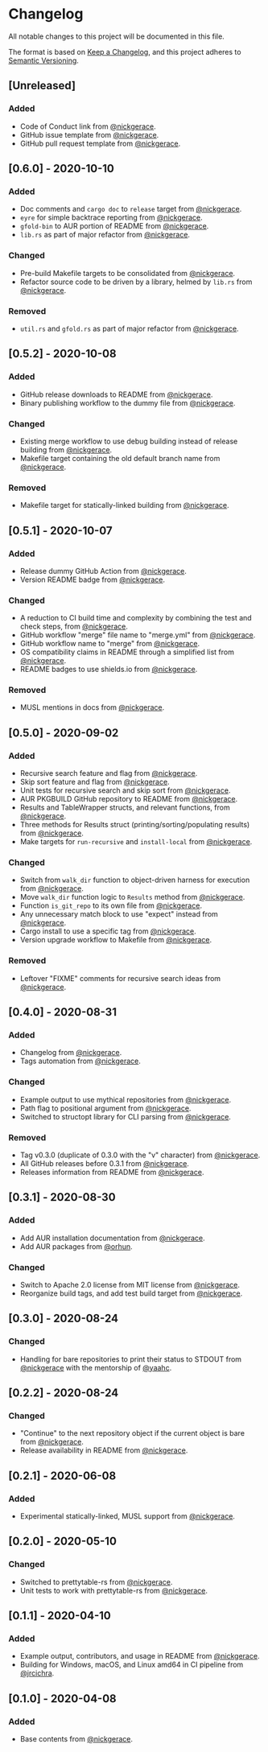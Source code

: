 # Changelog

All notable changes to this project will be documented in this file.

The format is based on [Keep a Changelog](https://keepachangelog.com/en/1.0.0/),
and this project adheres to [Semantic Versioning](https://semver.org/spec/v2.0.0.html).

## [Unreleased]
<!-- The latest version contains all changes. -->

### Added

- Code of Conduct link from [@nickgerace](https://github.com/nickgerace).
- GitHub issue template from [@nickgerace](https://github.com/nickgerace).
- GitHub pull request template from [@nickgerace](https://github.com/nickgerace).

## [0.6.0] - 2020-10-10

### Added

- Doc comments and ```cargo doc``` to ```release``` target from [@nickgerace](https://github.com/nickgerace).
- ```eyre``` for simple backtrace reporting from [@nickgerace](https://github.com/nickgerace).
- ```gfold-bin``` to AUR portion of README from [@nickgerace](https://github.com/nickgerace).
- ```lib.rs``` as part of major refactor from [@nickgerace](https://github.com/nickgerace).

### Changed

- Pre-build Makefile targets to be consolidated from [@nickgerace](https://github.com/nickgerace).
- Refactor source code to be driven by a library, helmed by ```lib.rs``` from [@nickgerace](https://github.com/nickgerace).

### Removed

- ```util.rs``` and ```gfold.rs``` as part of major refactor from [@nickgerace](https://github.com/nickgerace).

## [0.5.2] - 2020-10-08

### Added

- GitHub release downloads to README from [@nickgerace](https://github.com/nickgerace).
- Binary publishing workflow to the dummy file from [@nickgerace](https://github.com/nickgerace).

### Changed

- Existing merge workflow to use debug building instead of release building from [@nickgerace](https://github.com/nickgerace).
- Makefile target containing the old default branch name from [@nickgerace](https://github.com/nickgerace).

### Removed

- Makefile target for statically-linked building from [@nickgerace](https://github.com/nickgerace).

## [0.5.1] - 2020-10-07

### Added

- Release dummy GitHub Action from [@nickgerace](https://github.com/nickgerace).
- Version README badge from [@nickgerace](https://github.com/nickgerace).

### Changed

- A reduction to CI build time and complexity by combining the test and check steps, from [@nickgerace](https://github.com/nickgerace).
- GitHub workflow "merge" file name to "merge.yml" from [@nickgerace](https://github.com/nickgerace).
- GitHub workflow name to "merge" from [@nickgerace](https://github.com/nickgerace).
- OS compatibility claims in README through a simplified list from [@nickgerace](https://github.com/nickgerace).
- README badges to use shields.io from [@nickgerace](https://github.com/nickgerace).

### Removed 

- MUSL mentions in docs from [@nickgerace](https://github.com/nickgerace).

## [0.5.0] - 2020-09-02

### Added

- Recursive search feature and flag from [@nickgerace](https://github.com/nickgerace).
- Skip sort feature and flag from [@nickgerace](https://github.com/nickgerace).
- Unit tests for recursive search and skip sort from [@nickgerace](https://github.com/nickgerace).
- AUR PKGBUILD GitHub repository to README from [@nickgerace](https://github.com/nickgerace).
- Results and TableWrapper structs, and relevant functions, from [@nickgerace](https://github.com/nickgerace).
- Three methods for Results struct (printing/sorting/populating results) from [@nickgerace](https://github.com/nickgerace).
- Make targets for ```run-recursive``` and ```install-local``` from [@nickgerace](https://github.com/nickgerace).

### Changed

- Switch from ```walk_dir``` function to object-driven harness for execution from [@nickgerace](https://github.com/nickgerace).
- Move ```walk_dir``` function logic to ```Results``` method from [@nickgerace](https://github.com/nickgerace).
- Function ```is_git_repo``` to its own file from [@nickgerace](https://github.com/nickgerace).
- Any unnecessary match block to use "expect" instead from [@nickgerace](https://github.com/nickgerace).
- Cargo install to use a specific tag from [@nickgerace](https://github.com/nickgerace).
- Version upgrade workflow to Makefile from [@nickgerace](https://github.com/nickgerace).

### Removed

- Leftover "FIXME" comments for recursive search ideas from [@nickgerace](https://github.com/nickgerace).

## [0.4.0] - 2020-08-31

### Added

- Changelog from [@nickgerace](https://github.com/nickgerace).
- Tags automation from [@nickgerace](https://github.com/nickgerace).

### Changed

- Example output to use mythical repositories from [@nickgerace](https://github.com/nickgerace).
- Path flag to positional argument from [@nickgerace](https://github.com/nickgerace).
- Switched to structopt library for CLI parsing from [@nickgerace](https://github.com/nickgerace).

### Removed

- Tag v0.3.0 (duplicate of 0.3.0 with the "v" character) from [@nickgerace](https://github.com/nickgerace).
- All GitHub releases before 0.3.1 from [@nickgerace](https://github.com/nickgerace).
- Releases information from README from [@nickgerace](https://github.com/nickgerace).

## [0.3.1] - 2020-08-30

### Added

- Add AUR installation documentation from [@nickgerace](https://github.com/nickgerace).
- Add AUR packages from [@orhun](https://github.com/orhun).

### Changed

- Switch to Apache 2.0 license from MIT license from [@nickgerace](https://github.com/nickgerace).
- Reorganize build tags, and add test build target from [@nickgerace](https://github.com/nickgerace).

## [0.3.0] - 2020-08-24

### Changed

- Handling for bare repositories to print their status to STDOUT from [@nickgerace](https://github.com/nickgerace) with the mentorship of [@yaahc](https://github.com/yaahc).

## [0.2.2] - 2020-08-24

### Changed

- "Continue" to the next repository object if the current object is bare from [@nickgerace](https://github.com/nickgerace).
- Release availability in README from [@nickgerace](https://github.com/nickgerace).

## [0.2.1] - 2020-06-08

### Added

- Experimental statically-linked, MUSL support from [@nickgerace](https://github.com/nickgerace).

## [0.2.0] - 2020-05-10

### Changed

- Switched to prettytable-rs from [@nickgerace](https://github.com/nickgerace).
- Unit tests to work with prettytable-rs from [@nickgerace](https://github.com/nickgerace).

## [0.1.1] - 2020-04-10

### Added

- Example output, contributors, and usage in README from [@nickgerace](https://github.com/nickgerace).
- Building for Windows, macOS, and Linux amd64 in CI pipeline from [@jrcichra](https://github.com/jrcichra).

## [0.1.0] - 2020-04-08

### Added

- Base contents from [@nickgerace](https://github.com/nickgerace).
